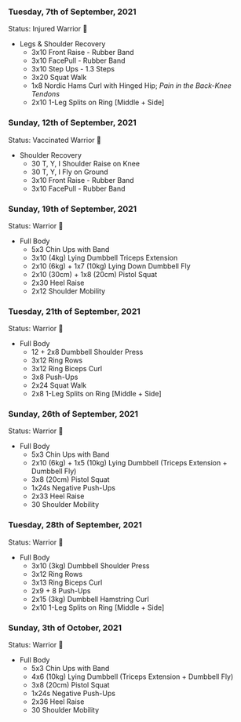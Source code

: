 ### Tuesday, 7th of September, 2021

Status: Injured Warrior :face_with_head_bandage:

- Legs & Shoulder Recovery
   - 3x10 Front Raise - Rubber Band
   - 3x10 FacePull - Rubber Band
   - 3x10 Step Ups - 1.3 Steps 
   - 3x20 Squat Walk
   - 1x8 Nordic Hams Curl with Hinged Hip; *Pain in the Back-Knee Tendons*
   - 2x10 1-Leg Splits on Ring [Middle + Side]


### Sunday, 12th of September, 2021

Status: Vaccinated Warrior :syringe:

- Shoulder Recovery
    - 30 T, Y, I Shoulder Raise on Knee
    - 30 T, Y, I Fly on Ground
    - 3x10 Front Raise - Rubber Band
    - 3x10 FacePull - Rubber Band

### Sunday, 19th of September, 2021

Status: Warrior 💪

- Full Body
   - 5x3 Chin Ups with Band
   - 3x10 (4kg) Lying Dumbbell Triceps Extension
   - 2x10 (6kg) + 1x7 (10kg) Lying Down Dumbbell Fly
   - 2x10 (30cm) + 1x8 (20cm) Pistol Squat
   - 2x30 Heel Raise
   - 2x12 Shoulder Mobility

### Tuesday, 21th of September, 2021

Status: Warrior 💪

- Full Body
   - 12 + 2x8 Dumbbell Shoulder Press
   - 3x12 Ring Rows
   - 3x12 Ring Biceps Curl
   - 3x8 Push-Ups
   - 2x24 Squat Walk
   - 2x8 1-Leg Splits on Ring [Middle + Side]

### Sunday, 26th of September, 2021

Status: Warrior 💪

- Full Body
   - 5x3 Chin Ups with Band
   - 2x10 (6kg) + 1x5 (10kg) Lying Dumbbell (Triceps Extension + Dumbbell Fly)
   - 3x8 (20cm) Pistol Squat
   - 1x24s Negative Push-Ups
   - 2x33 Heel Raise
   - 30 Shoulder Mobility

### Tuesday, 28th of September, 2021

Status: Warrior 💪

- Full Body
   - 3x10 (3kg) Dumbbell Shoulder Press 
   - 3x12 Ring Rows
   - 3x13 Ring Biceps Curl
   - 2x9 + 8 Push-Ups
   - 2x15 (3kg) Dumbbell Hamstring Curl
   - 2x10 1-Leg Splits on Ring [Middle + Side]

### Sunday, 3th of October, 2021

Status: Warrior 💪

- Full Body
   - 5x3 Chin Ups with Band
   - 4x6 (10kg) Lying Dumbbell (Triceps Extension + Dumbbell Fly)
   - 3x8 (20cm) Pistol Squat
   - 1x24s Negative Push-Ups
   - 2x36 Heel Raise
   - 30 Shoulder Mobility
